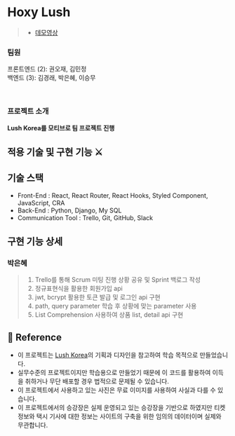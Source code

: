 # Hoxy Lush

> - [데모영상](https://www.youtube.com/watch?v=8nwI5xW3PWo)

### 팀원
프론트엔드 (2): 권오재, 김민정  
백엔드 (3): 김경래, 박은혜, 이승무

<br>

### 프로젝트 소개
**Lush Korea를 모티브로 팀 프로젝트 진행**

## 적용 기술 및 구현 기능 ⚔️

## 기술 스택

- Front-End : React, React Router, React Hooks, Styled Component, JavaScript, CRA
- Back-End : Python, Django, My SQL
- Communication Tool : Trello, Git, GitHub, Slack

## 구현 기능 상세

### 박은혜

> 1. Trello를 통해 Scrum 미팅 진행 상황 공유 및 Sprint 백로그 작성
> 2. 정규표현식을 활용한 회원가입 api
> 3. jwt, bcrypt 활용한 토큰 발급 및 로그인 api 구현
> 4. path, query parameter 학습 후 상황에 맞는 parameter 사용
> 5. List Comprehension 사용하여 상품 list, detail api 구현

## 📢 Reference

- 이 프로젝트는 [Lush Korea](https://www.lush.co.kr/?gclid=Cj0KCQjw0K-HBhDDARIsAFJ6UGiRh1uhLQzC-QYwSU7-syrWJWRXp12wih7V5V-rYe5Qc525uDQZKLAaAvjREALw_wcB)의 기획과 디자인을 참고하여 학습 목적으로 만들었습니다.
- 실무수준의 프로젝트이지만 학습용으로 만들었기 때문에 이 코드를 활용하여 이득을 취하거나 무단 배포할 경우 법적으로 문제될 수 있습니다.
- 이 프로젝트에서 사용하고 있는 사진은 무료 이미지를 사용하여 사실과 다를 수 있습니다.
- 이 프로젝트에서의 승강장은 실제 운영되고 있는 승강장을 기반으로 하였지만 티켓 정보와 택시 기사에 대한 정보는 사이트의 구축을 위한 임의의 데이터이며 실제와 무관합니다.
